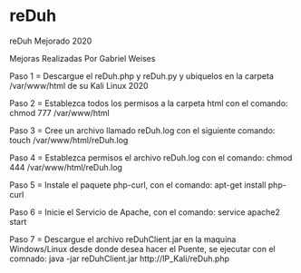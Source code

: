 # reDuh
reDuh Mejorado 2020

Mejoras Realizadas Por Gabriel Weises

Paso 1 =  Descargue el reDuh.php y reDuh.py y ubiquelos en la carpeta /var/www/html de su Kali Linux 2020

Paso 2 =  Establezca todos los permisos a la carpeta html con el comando: chmod 777 /var/www/html

Paso 3 =  Cree un archivo llamado reDuh.log con el siguiente comando:  touch /var/www/html/reDuh.log

Paso 4 =  Establezca permisos el archivo reDuh.log con el comando:  chmod 444 /var/www/html/reDuh.log

Paso 5 =  Instale el paquete php-curl, con el comando:  apt-get install php-curl

Paso 6 = Inicie el Servicio de Apache, con el comando: service apache2 start

Paso 7 = Descargue el archivo reDuhClient.jar en la maquina Windows/Linux desde donde desea hacer el Puente, se ejecutar con el comnado:
         java -jar reDuhClient.jar http://IP_Kali/reDuh.php
         
         
